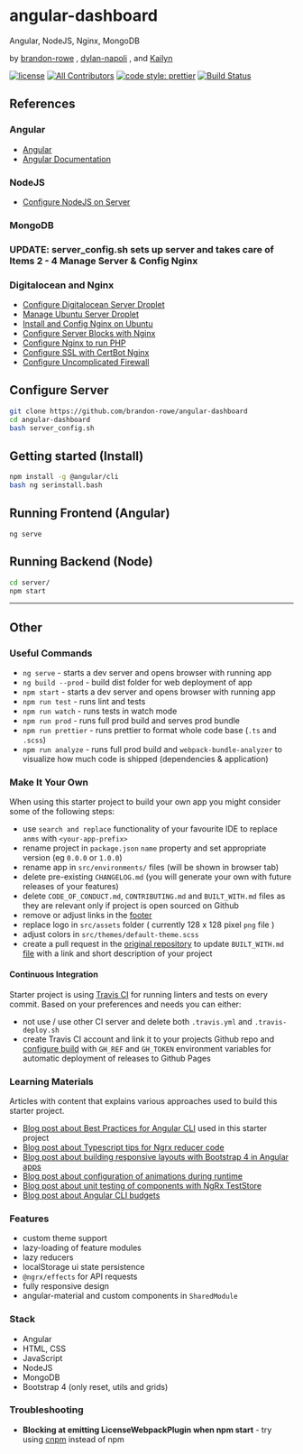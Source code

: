 # angular-dashboard
Angular,  NodeJS, Nginx, MongoDB

by [brandon-rowe](https://github.com/brandon-rowe) , [dylan-napoli](https://github.com/dnapoli97) , and [Kailyn](https://github.com/kailynw)

[![license](https://img.shields.io/github/license/tomastrajan/angular-ngrx-material-starter.svg)](https://github.com/brandon-rowe/angular-dashboard/blob/master/LICENSE) [![All Contributors](https://img.shields.io/badge/all_contributors-3-orange.svg?style=flat-square)](#contributors) [![code style: prettier](https://img.shields.io/badge/code_style-prettier-ff69b4.svg)](https://github.com/prettier/prettier) [![Build Status](https://travis-ci.org/tomastrajan/angular-ngrx-material-starter.svg?branch=master)](https://travis-ci.org/tomastrajan/angular-ngrx-material-starter) 

## References

### Angular
+ [Angular](https://angular.io)
+ [Angular Documentation](https://angular.io/docs)

### NodeJS
+ [Configure NodeJS on Server](https://www.digitalocean.com/community/tutorials/how-to-set-up-a-node-js-application-for-production-on-ubuntu-18-04)

### MongoDB

### UPDATE: server_config.sh sets up server and takes care of Items 2 - 4 Manage Server & Config Nginx

### Digitalocean and Nginx
+ [Configure Digitalocean Server Droplet](https://www.digitalocean.com/docs/droplets/how-to/create/)
+ [Manage Ubuntu Server Droplet](https://www.digitalocean.com/community/tutorials/initial-server-setup-with-ubuntu-18-04)
+ [Install and Config Nginx on Ubuntu](https://www.digitalocean.com/community/tutorials/how-to-install-nginx-on-ubuntu-16-04)
+ [Configure Server Blocks with Nginx](https://www.digitalocean.com/community/tutorials/how-to-set-up-nginx-server-blocks-virtual-hosts-on-ubuntu-16-04)
+ [Configure Nginx to run PHP](https://websiteforstudents.com/setup-nginx-web-servers-with-php-support-on-ubuntu-servers/)
+ [Configure SSL with CertBot Nginx](https://www.digitalocean.com/community/tutorials/how-to-secure-nginx-with-let-s-encrypt-on-ubuntu-18-04)
+ [Configure Uncomplicated Firewall](https://www.vultr.com/docs/how-to-configure-ufw-firewall-on-ubuntu-14-04)

## Configure Server
```bash
git clone https://github.com/brandon-rowe/angular-dashboard
cd angular-dashboard
bash server_config.sh
```

## Getting started (Install)
```bash
npm install -g @angular/cli
bash ng serinstall.bash
```

## Running Frontend (Angular)
```
ng serve
```
## Running Backend (Node)
```bash
cd server/
npm start
```


---
## Other
### Useful Commands
  * `ng serve` - starts a dev server and opens browser with running app
  * `ng build --prod` - build dist folder for web deployment of app
  * `npm start` - starts a dev server and opens browser with running app
  * `npm run test` - runs lint and tests
  * `npm run watch` - runs tests in watch mode
  * `npm run prod` - runs full prod build and serves prod bundle
  * `npm run prettier` - runs prettier to format whole code base (`.ts` and `.scss`) 
  * `npm run analyze` - runs full prod build and `webpack-bundle-analyzer` to visualize how much code is shipped (dependencies & application) 

### Make It Your Own
When using this starter project to build your own app you might consider some of the following steps:
  
  * use `search and replace` functionality of your favourite IDE to replace `anms` with `<your-app-prefix>`
  * rename project in `package.json` `name` property and set appropriate version (eg `0.0.0` or `1.0.0`)
  * rename app in `src/environments/` files (will be shown in browser tab)
  * delete pre-existing `CHANGELOG.md` (you will generate your own with future releases of your features)
  * delete `CODE_OF_CONDUCT.md`, `CONTRIBUTING.md` and `BUILT_WITH.md` files as they are relevant only if project is open sourced on Github
  * remove or adjust links in the [footer](https://github.com/tomastrajan/angular-ngrx-material-starter/blob/master/src/app/app.component.html#L79)
  * replace logo in `src/assets` folder ( currently 128 x 128 pixel `png` file )
  * adjust colors in `src/themes/default-theme.scss`
  * create a pull request in the [original repository](https://github.com/tomastrajan/angular-ngrx-material-starter/) to update `BUILT_WITH.md` [file](https://github.com/tomastrajan/angular-ngrx-material-starter/blob/master/BUILT_WITH.md) with a link and short description of your project
  
#### Continuous Integration
Starter project is using [Travis CI](https://travis-ci.org/) for running linters and tests on every commit.
Based on your preferences and needs you can either:

  * not use / use other CI server and delete both `.travis.yml` and `.travis-deploy.sh`
  * create Travis CI account and link it to your projects Github repo and [configure build](https://medium.com/@tomastrajan/continuous-deployment-of-client-side-apps-with-github-pages-travis-ci-10e9d641a889) 
    with `GH_REF` and `GH_TOKEN` environment variables for automatic deployment of releases to Github Pages
  

### Learning Materials
Articles with content that explains various approaches used to build this starter project.

  * [Blog post about Best Practices for Angular CLI](https://medium.com/@tomastrajan/6-best-practices-pro-tips-for-angular-cli-better-developer-experience-7b328bc9db81) used in this starter project
  * [Blog post about Typescript tips for Ngrx reducer code](https://medium.com/@tomastrajan/object-assign-vs-object-spread-in-angular-ngrx-reducers-3d62ecb4a4b0)
  * [Blog post about building responsive layouts with Bootstrap 4 in Angular apps](https://medium.com/@tomastrajan/how-to-build-responsive-layouts-with-bootstrap-4-and-angular-6-cfbb108d797b)
  * [Blog post about configuration of animations during runtime](https://medium.com/tomastrajan/total-guide-to-dynamic-angular-animations-that-can-be-toggled-at-runtime-be5bb6778a0a)
  * [Blog post about unit testing of components with NgRx TestStore](https://medium.com/@tomastrajan/how-to-unit-test-angular-components-with-fake-ngrx-teststore-f0500cc5fc26)
  * [Blog post about Angular CLI budgets](https://medium.com/@tomastrajan/how-did-angular-cli-budgets-save-my-day-and-how-they-can-save-yours-300d534aae7a)
 
### Features

* custom theme support
* lazy-loading of feature modules
* lazy reducers
* localStorage ui state persistence
* `@ngrx/effects` for API requests
* fully responsive design
* angular-material and custom components in `SharedModule`
 
### Stack

* Angular
* HTML, CSS
* JavaScript
* NodeJS
* MongoDB
* Bootstrap 4 (only reset, utils and grids)

### Troubleshooting

* **Blocking at emitting LicenseWebpackPlugin when npm start** - try using [cnpm](https://github.com/cnpm/cnpm) instead of npm
<!--
## Contributors
Want to start contributing to open source? 

Leave your mark and join the growing team of contributors!

Get started by checking out list of open [issues](https://github.com/brandon-rowe/JS/issues) and reading [Contributor Guide](https://github.com/brandon-rowe/JS/CONTRIBUTING.md)
